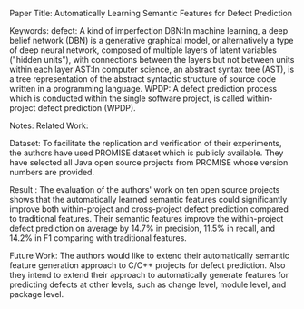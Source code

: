 Paper Title:
Automatically Learning Semantic Features for Defect Prediction

Keywords:
defect: A kind of imperfection
DBN:In machine learning, a deep belief network (DBN) is a generative graphical model, or alternatively a type of deep neural network, composed of multiple layers of latent variables ("hidden units"), with connections between the layers but not between units within each layer
AST:In computer science, an abstract syntax tree (AST), is a tree representation of the abstract syntactic structure of source code written in a programming language.
WPDP: A defect prediction process which is conducted within the  single  software  project,  is  called  within-project  defect
prediction (WPDP).

Notes:
Related Work: 

Dataset: To facilitate the replication and verification of their experiments, the authors have used PROMISE dataset which is publicly available. They have selected all Java open source projects from PROMISE whose version numbers are provided.

Result : The evaluation of the authors' work on ten open source projects shows that the automatically learned semantic features could significantly improve both within-project and cross-project defect prediction compared to traditional features. Their semantic
features improve the within-project defect prediction on average by 14.7% in precision, 11.5% in recall, and 14.2% in F1 comparing with traditional features. 

Future Work: The authors would like to extend their automatically semantic feature generation approach to C/C++ projects for defect prediction. Also they intend to extend their approach to automatically generate features for predicting defects at other levels, such as change level, module level, and package level.

